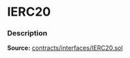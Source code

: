 # IERC20

### Description <a href="description" id="description"></a>

**Source:** [contracts/interfaces/IERC20.sol](https://github.com/perifinance/peri-finance/blob/master/contracts/interfaces/IERC20.sol)
